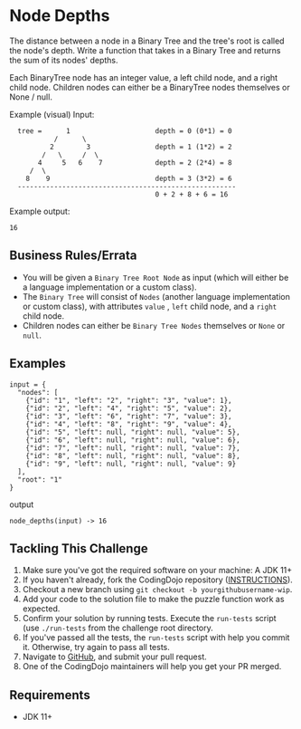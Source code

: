 # Node Depths

The distance between a node in a Binary Tree and the tree's root is called the node's depth. Write a function that takes in a Binary Tree and returns the sum of its nodes' depths.

Each BinaryTree node has an integer value, a left child node, and a right child node. Children nodes can either be a BinaryTree nodes themselves or None / null. 

Example (visual) Input:
```
  tree =      1                     depth = 0 (0*1) = 0
           /      \
          2        3                depth = 1 (1*2) = 2
        /   \     /  \
       4     5   6    7             depth = 2 (2*4) = 8
     /  \
    8    9                          depth = 3 (3*2) = 6
  ------------------------------------------------------  
                                    0 + 2 + 8 + 6 = 16
```
Example output:
```
16
```


## Business Rules/Errata

- You will be given a `Binary Tree Root Node` as input (which will either be a language implementation or a custom class). 
- The `Binary Tree` will consist of `Nodes` (another language implementation or custom class), with attributes `value` , `left` child node, and a `right` child node.
- Children nodes can either be `Binary Tree Nodes` themselves or `None` or `null`.

## Examples

```
input = {
  "nodes": [
    {"id": "1", "left": "2", "right": "3", "value": 1},
    {"id": "2", "left": "4", "right": "5", "value": 2},
    {"id": "3", "left": "6", "right": "7", "value": 3},
    {"id": "4", "left": "8", "right": "9", "value": 4},
    {"id": "5", "left": null, "right": null, "value": 5},
    {"id": "6", "left": null, "right": null, "value": 6},
    {"id": "7", "left": null, "right": null, "value": 7},
    {"id": "8", "left": null, "right": null, "value": 8},
    {"id": "9", "left": null, "right": null, "value": 9}
  ],
  "root": "1"
}
```
output
```
node_depths(input) -> 16
```

## Tackling This Challenge

1. Make sure you've got the required software on your machine: A JDK 11+
1. If you haven't already, fork the CodingDojo repository ([INSTRUCTIONS](https://docs.github.com/en/github/getting-started-with-github/fork-a-repo)).
1. Checkout a new branch using `git checkout -b yourgithubusername-wip`.
1. Add your code to the solution file to make the puzzle function work as expected.
1. Confirm your solution by running tests. Execute the `run-tests` script (use `./run-tests` from the challenge root directory.
1. If you've passed all the tests, the `run-tests` script with help you commit it. Otherwise, try again to pass all tests.
1. Navigate to [GitHub](https://github.com/codeconnector/CodingDojo), and submit your pull request.
1. One of the CodingDojo maintainers will help you get your PR merged.

## Requirements

- JDK 11+
